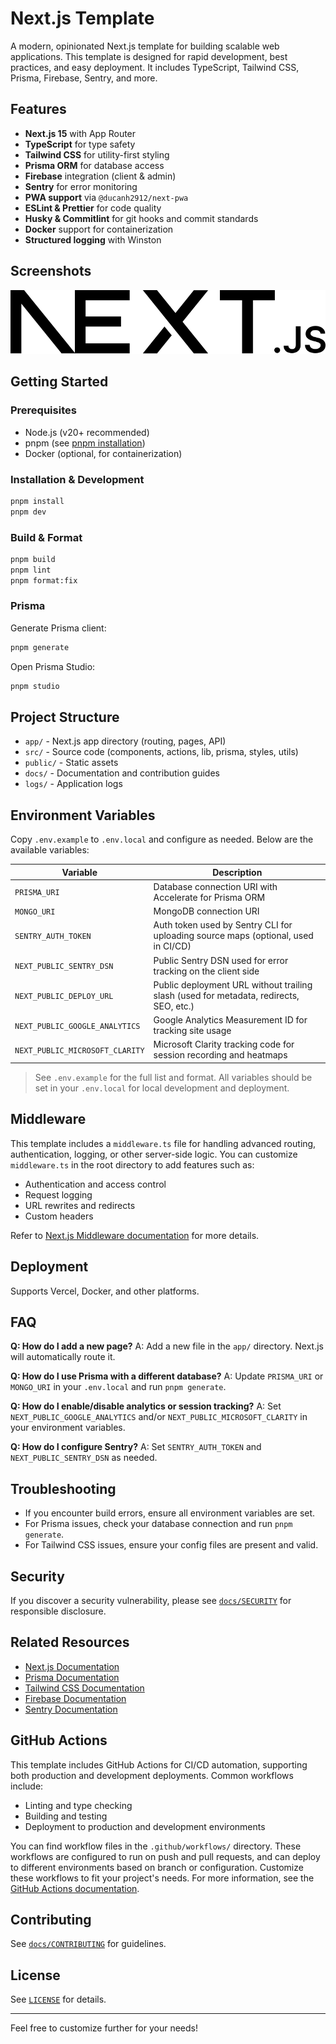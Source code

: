 # Next.js Template

A modern, opinionated Next.js template for building scalable web applications. This template is designed for rapid development, best practices, and easy deployment. It includes TypeScript, Tailwind CSS, Prisma, Firebase, Sentry, and more.

## Features

- **Next.js 15** with App Router
- **TypeScript** for type safety
- **Tailwind CSS** for utility-first styling
- **Prisma ORM** for database access
- **Firebase** integration (client & admin)
- **Sentry** for error monitoring
- **PWA support** via `@ducanh2912/next-pwa`
- **ESLint & Prettier** for code quality
- **Husky & Commitlint** for git hooks and commit standards
- **Docker** support for containerization
- **Structured logging** with Winston

## Screenshots

![App Screenshot](public/next.svg)

## Getting Started

### Prerequisites

- Node.js (v20+ recommended)
- pnpm (see [pnpm installation](https://pnpm.io/installation))
- Docker (optional, for containerization)

### Installation & Development

```sh
pnpm install
pnpm dev
```

### Build & Format

```sh
pnpm build
pnpm lint
pnpm format:fix
```

### Prisma

Generate Prisma client:

```sh
pnpm generate
```

Open Prisma Studio:

```sh
pnpm studio
```

## Project Structure

- `app/` - Next.js app directory (routing, pages, API)
- `src/` - Source code (components, actions, lib, prisma, styles, utils)
- `public/` - Static assets
- `docs/` - Documentation and contribution guides
- `logs/` - Application logs

## Environment Variables

Copy `.env.example` to `.env.local` and configure as needed. Below are the available variables:

| Variable                        | Description                                                                            |
| ------------------------------- | -------------------------------------------------------------------------------------- |
| `PRISMA_URI`                    | Database connection URI with Accelerate for Prisma ORM                                 |
| `MONGO_URI`                     | MongoDB connection URI                                                                 |
| `SENTRY_AUTH_TOKEN`             | Auth token used by Sentry CLI for uploading source maps (optional, used in CI/CD)      |
| `NEXT_PUBLIC_SENTRY_DSN`        | Public Sentry DSN used for error tracking on the client side                           |
| `NEXT_PUBLIC_DEPLOY_URL`        | Public deployment URL without trailing slash (used for metadata, redirects, SEO, etc.) |
| `NEXT_PUBLIC_GOOGLE_ANALYTICS`  | Google Analytics Measurement ID for tracking site usage                                |
| `NEXT_PUBLIC_MICROSOFT_CLARITY` | Microsoft Clarity tracking code for session recording and heatmaps                     |

> See `.env.example` for the full list and format. All variables should be set in your `.env.local` for local development and deployment.

## Middleware

This template includes a `middleware.ts` file for handling advanced routing, authentication, logging, or other server-side logic. You can customize `middleware.ts` in the root directory to add features such as:

- Authentication and access control
- Request logging
- URL rewrites and redirects
- Custom headers

Refer to [Next.js Middleware documentation](https://nextjs.org/docs/app/building-your-application/routing/middleware) for more details.

## Deployment

Supports Vercel, Docker, and other platforms.

## FAQ

**Q: How do I add a new page?** A: Add a new file in the `app/` directory. Next.js will automatically route it.

**Q: How do I use Prisma with a different database?** A: Update `PRISMA_URI` or `MONGO_URI` in your `.env.local` and run `pnpm generate`.

**Q: How do I enable/disable analytics or session tracking?** A: Set `NEXT_PUBLIC_GOOGLE_ANALYTICS` and/or `NEXT_PUBLIC_MICROSOFT_CLARITY` in your environment variables.

**Q: How do I configure Sentry?** A: Set `SENTRY_AUTH_TOKEN` and `NEXT_PUBLIC_SENTRY_DSN` as needed.

## Troubleshooting

- If you encounter build errors, ensure all environment variables are set.
- For Prisma issues, check your database connection and run `pnpm generate`.
- For Tailwind CSS issues, ensure your config files are present and valid.

## Security

If you discover a security vulnerability, please see [`docs/SECURITY`](docs/SECURITY) for responsible disclosure.

## Related Resources

- [Next.js Documentation](https://nextjs.org/docs)
- [Prisma Documentation](https://www.prisma.io/docs)
- [Tailwind CSS Documentation](https://tailwindcss.com/docs)
- [Firebase Documentation](https://firebase.google.com/docs)
- [Sentry Documentation](https://docs.sentry.io/platforms/javascript/guides/nextjs/)

## GitHub Actions

This template includes GitHub Actions for CI/CD automation, supporting both production and development deployments. Common workflows include:

- Linting and type checking
- Building and testing
- Deployment to production and development environments

You can find workflow files in the `.github/workflows/` directory. These workflows are configured to run on push and pull requests, and can deploy to different environments based on branch or configuration. Customize these workflows to fit your project's needs. For more information, see the [GitHub Actions documentation](https://docs.github.com/en/actions).

## Contributing

See [`docs/CONTRIBUTING`](docs/CONTRIBUTING) for guidelines.

## License

See [`LICENSE`](LICENSE) for details.

---

Feel free to customize further for your needs!

